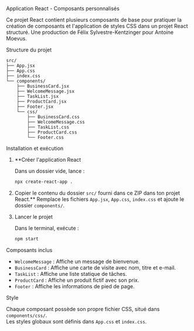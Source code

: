Application React - Composants personnalisés

Ce projet React contient plusieurs composants de base pour pratiquer la création de composants et l'application de styles CSS dans un projet React structuré. Une production de Félix Sylvestre-Kentzinger pour Antoine Moevus.

Structure du projet

```
src/
├── App.jsx
├── App.css
├── index.css
└── components/
    ├── BusinessCard.jsx
    ├── WelcomeMessage.jsx
    ├── TaskList.jsx
    ├── ProductCard.jsx
    ├── Footer.jsx
    └── css/
        ├── BusinessCard.css
        ├── WelcomeMessage.css
        ├── TaskList.css
        ├── ProductCard.css
        └── Footer.css
```

Installation et exécution

1. **Créer l'application React

   Dans un dossier vide, lance :
   ```bash
   npx create-react-app .
   ```

2. Copier le contenu du dossier `src/` fourni dans ce ZIP dans ton projet React.**
   Remplace les fichiers `App.jsx`, `App.css`, `index.css` et ajoute le dossier `components/`.

3. Lancer le projet

   Dans le terminal, exécute :
   ```bash
   npm start
   ```

Composants inclus

- `WelcomeMessage` : Affiche un message de bienvenue.
- `BusinessCard` : Affiche une carte de visite avec nom, titre et e-mail.
- `TaskList` : Affiche une liste statique de tâches.
- `ProductCard` : Affiche un produit fictif avec son prix.
- `Footer` : Affiche les informations de pied de page.

Style

Chaque composant possède son propre fichier CSS, situé dans `components/css/`.  
Les styles globaux sont définis dans `App.css` et `index.css`.

